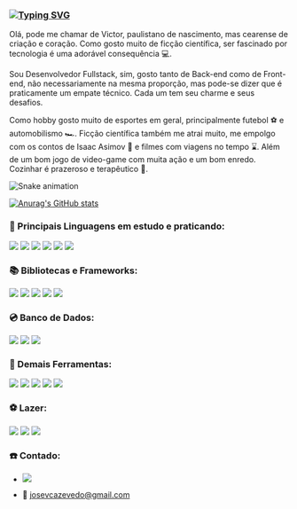 ### [![Typing SVG](https://readme-typing-svg.herokuapp.com?duration=7000&color=7569B6&background=C5C5C500&vCenter=true&lines=Ol%C3%A1!!!+Sou+Victor+Azevedo.%F0%9F%A7%91%E2%80%8D%F0%9F%92%BB)](https://git.io/typing-svg)

Olá, pode me chamar de Victor, paulistano de nascimento, mas cearense de criação e coração. Como gosto muito de ficção científica, ser fascinado por tecnologia é uma adorável consequência 💻.

Sou Desenvolvedor Fullstack, sim, gosto tanto de Back-end como de Front-end, não necessariamente na mesma proporção, mas pode-se dizer que é praticamente um empate técnico. Cada um tem seu charme e seus desafios.

Como hobby gosto muito de esportes em geral, principalmente futebol ⚽ e automobilismo 🏎️. Ficção científica também me atrai muito, me empolgo com os contos de Isaac Asimov 🤖 e filmes com viagens no tempo ⌛. Além de um bom jogo de video-game com muita ação e um bom enredo. Cozinhar é prazeroso e terapêutico 🍝. 


![Snake animation](https://github.com/victor-azevedo/victor-azevedo/blob/output/github-contribution-grid-snake.svg)

[![Anurag's GitHub stats](https://github-readme-stats.vercel.app/api?username=victor-azevedo)](https://github.com/victor-azevedo/github-readme-stats)


### :scroll: Principais Linguagens em estudo e praticando:

<div style='display: in line_block'>
<img src= "https://img.shields.io/badge/JavaScript-F7DF1E?style=for-the-badge&logo=javascript&logoColor=black">
<img src= "https://img.shields.io/badge/TypeScript-007ACC?style=for-the-badge&logo=typescript&logoColor=white">
<img src= "https://img.shields.io/badge/HTML5-E34F26?style=for-the-badge&logo=html5&logoColor=white">
<img src= "https://img.shields.io/badge/CSS3-1572B6?style=for-the-badge&logo=css3&logoColor=white"> 
<img src ="https://img.shields.io/badge/Java-ED8B00?style=for-the-badge&logo=java&logoColor=white">  
<img src= "https://img.shields.io/badge/Python-14354C?style=for-the-badge&logo=python&logoColor=white">
</div>

### 📚 Bibliotecas e Frameworks:

<div style='display: in line_block'>
<img src= "https://img.shields.io/badge/React-20232A?style=for-the-badge&logo=react&logoColor=61DAFB">
<img src= "https://img.shields.io/badge/Material--UI-0081CB?style=for-the-badge&logo=material-ui&logoColor=white">
<img src= "https://img.shields.io/badge/Node.js-43853D?style=for-the-badge&logo=node.js&logoColor=white">
<img src= "https://img.shields.io/badge/Express.js-404D59?style=for-the-badge">
<img src= "https://img.shields.io/badge/Prisma-3982CE?style=for-the-badge&logo=Prisma&logoColor=white">
</div>

### :cd: Banco de Dados:

<div style='display: in line_block'>
<img src= "https://img.shields.io/badge/PostgreSQL-316192?style=for-the-badge&logo=postgresql&logoColor=white">
<img src= "https://img.shields.io/badge/MongoDB-4EA94B?style=for-the-badge&logo=mongodb&logoColor=white">
<img src= "https://img.shields.io/badge/Elastic_Search-005571?style=for-the-badge&logo=elasticsearch&logoColor=white">
</div>

### :wrench: Demais Ferramentas:

<div style='display: in line_block'>
<img src= "https://img.shields.io/badge/Ubuntu-E95420?style=for-the-badge&logo=ubuntu&logoColor=white">
<img src= "https://img.shields.io/badge/GIT-E44C30?style=for-the-badge&logo=git&logoColor=white">
<img src= "https://img.shields.io/badge/Jest-323330?style=for-the-badge&logo=Jest&logoColor=white">
<img src= "https://img.shields.io/badge/Vercel-000000?style=for-the-badge&logo=vercel&logoColor=white">
<img src= "https://img.shields.io/badge/Amazon_AWS-232F3E?style=for-the-badge&logo=amazon-aws&logoColor=white">
</div>

### :soccer: Lazer:

<div style='display: in line_block'>
<img src= "https://img.shields.io/badge/PlayStation-003791?style=for-the-badge&logo=playstation&logoColor=white">
<img src= "https://img.shields.io/badge/FIFA-B7312F?style=for-the-badge&logo=fifa&logoColor=white">
<img src= "https://img.shields.io/badge/Arduino-00979D?style=for-the-badge&logo=Arduino&logoColor=white">
</div>



### ☎️ Contado:

- [<img src="https://img.shields.io/badge/linkedin-%230077B5.svg?&style=for-the-badge&logo=linkedin&logoColor=white" />](https://www.linkedin.com/in/victor-azevedo-dev)

- 📧 josevcazevedo@gmail.com

